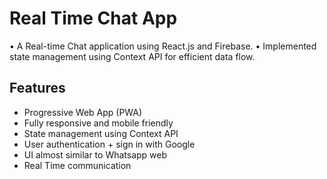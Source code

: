 # Real Time Chat App

 • A Real-time Chat application using React.js and Firebase.
 • Implemented state management using Context API for efficient data flow.
  
## Features

- Progressive Web App (PWA)
- Fully responsive and mobile friendly
- State management using Context API
- User authentication + sign in with Google
- UI almost similar to Whatsapp web
- Real Time communication





  
  
